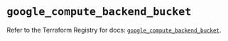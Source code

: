 # `google_compute_backend_bucket`

Refer to the Terraform Registry for docs: [`google_compute_backend_bucket`](https://registry.terraform.io/providers/hashicorp/google/6.26.0/docs/resources/compute_backend_bucket).
